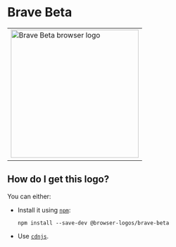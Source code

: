 # Brave Beta

<table>
    <tr height=300>
        <td>
            <a href="https://github.com/alrra/browser-logos/tree/b9edeff6676b50a3648dc1b44d645cea046cadf4/src/brave-beta">
                <img width=290 src="https://raw.githubusercontent.com/alrra/browser-logos/b9edeff6676b50a3648dc1b44d645cea046cadf4/src/brave-beta/brave-beta.svg?sanitize=true" alt="Brave Beta browser logo">
            </a>
        </td>
    </tr>
</table>

## How do I get this logo?

You can either:

* Install it using [`npm`][npm]:

  `npm install --save-dev @browser-logos/brave-beta`

* Use [`cdnjs`][cdnjs].

<!-- Link labels: -->

[cdnjs]: https://cdnjs.com/libraries/browser-logos
[npm]: https://www.npmjs.com/
